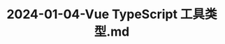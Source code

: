 ---
layout: post
title: 2024-01-04-Vue TypeScript 工具类型.md
categories: [Vue]
description: 
keywords: Vue TypeScript 工具类型.md
mermaid: false
sequence: false
flow: false
mathjax: false
mindmap: false
mindmap2: false
---
